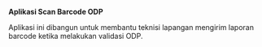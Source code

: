 <b>Aplikasi Scan Barcode ODP</b>

Aplikasi ini dibangun untuk membantu teknisi lapangan mengirim laporan barcode ketika melakukan validasi ODP.
